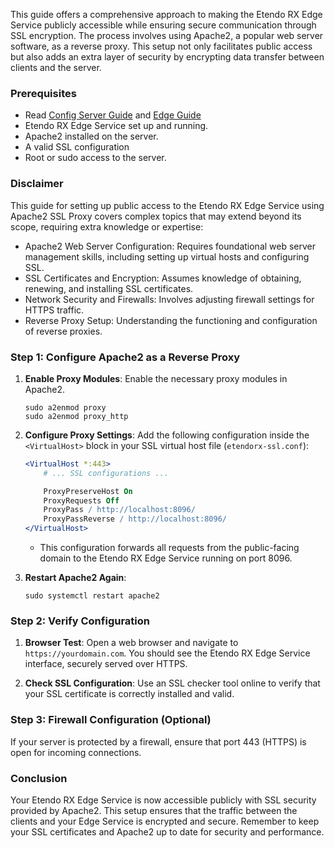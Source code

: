 This guide offers a comprehensive approach to making the Etendo RX Edge Service publicly accessible while ensuring secure communication through SSL encryption. The process involves using Apache2, a popular web server software, as a reverse proxy. This setup not only facilitates public access but also adds an extra layer of security by encrypting data transfer between clients and the server.

### Prerequisites

- Read [Config Server Guide](../../../developer-guide/etendo-rx/concepts/config-server.md) and [Edge Guide](../../../developer-guide/etendo-rx/concepts/edge-server.md)
- Etendo RX Edge Service set up and running.
- Apache2 installed on the server.
- A valid SSL configuration
- Root or sudo access to the server.

### Disclaimer

This guide for setting up public access to the Etendo RX Edge Service using Apache2 SSL Proxy covers complex topics that may extend beyond its scope, requiring extra knowledge or expertise:

* Apache2 Web Server Configuration: Requires foundational web server management skills, including setting up virtual hosts and configuring SSL.
* SSL Certificates and Encryption: Assumes knowledge of obtaining, renewing, and installing SSL certificates.
* Network Security and Firewalls: Involves adjusting firewall settings for HTTPS traffic.
* Reverse Proxy Setup: Understanding the functioning and configuration of reverse proxies.

### Step 1: Configure Apache2 as a Reverse Proxy

1. **Enable Proxy Modules**: Enable the necessary proxy modules in Apache2.

   ```shell
   sudo a2enmod proxy
   sudo a2enmod proxy_http
   ```

2. **Configure Proxy Settings**: Add the following configuration inside the `<VirtualHost>` block in your SSL virtual host file (`etendorx-ssl.conf`):

   ```apache
   <VirtualHost *:443>
       # ... SSL configurations ...

       ProxyPreserveHost On
       ProxyRequests Off
       ProxyPass / http://localhost:8096/
       ProxyPassReverse / http://localhost:8096/
   </VirtualHost>
   ```

   - This configuration forwards all requests from the public-facing domain to the Etendo RX Edge Service running on port 8096.

3. **Restart Apache2 Again**:

   ```shell
   sudo systemctl restart apache2
   ```

### Step 2: Verify Configuration

1. **Browser Test**: Open a web browser and navigate to `https://yourdomain.com`. You should see the Etendo RX Edge Service interface, securely served over HTTPS.

2. **Check SSL Configuration**: Use an SSL checker tool online to verify that your SSL certificate is correctly installed and valid.

### Step 3: Firewall Configuration (Optional)

If your server is protected by a firewall, ensure that port 443 (HTTPS) is open for incoming connections.

### Conclusion

Your Etendo RX Edge Service is now accessible publicly with SSL security provided by Apache2. This setup ensures that the traffic between the clients and your Edge Service is encrypted and secure. Remember to keep your SSL certificates and Apache2 up to date for security and performance.